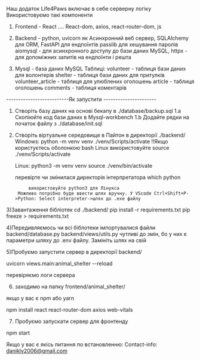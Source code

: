 Наш додаток Life4Paws включає в себе серверну логіку
Використовуємо такі компоненти

1) Frontend - React .... React-dom, axios, react-router-dom, js

2) Backend - python, 
            uvicorn як Асинхронний веб сервер, 
            SQLAlchemy для ORM, 
            FastAPI для ендпоїнтів
            passlib для хешування паролів
            aiomysql - для асинхронного доступу до бази даних MySQL,
            httpx - для допоміжних запитів на ендпоїнти
            і решта

3) Mysql - база даних MySQL
    Таблиці:    volunteer - таблиця бази даних для волонтерів
                shelter - таблиця бази даних для притулків
                volunteer_article - таблиця для улюблених оголошень
                article - таблиця оголошень
                comments - таблиця коментарів


--------------------------Як запустити ----------------------

1) Створіть базу даних на основі бекапу в ./database/backup.sql
    1.а     Скопіюйте код бази даних в Mysql-workbench
    1.b     Додайте рядки на початок файлу з ./database/init.sql

2) Створіть віртуальне середовище в Пайтон в директорії ./backend/
    Windows: python -m venv venv
             ./venv/Scripts/activate
        !!Якщо користуєтесь оболонкою bash Linux використовуйте
            source ./venv/Scripts/activate
        
    Linux:    python3 -m venv venv
              source ./venv/bin/activate

    перевірте чи змінилася директорія інтерпретатора 
                which python 

            використовуйте python3 для Лінукса
        Можливо потрібно буде ввести шлях вручну. У VScode Ctrl+Shift+P->Python: Select interpreter->шлях до .exe файлу

3)Завантаження бібліотек
    cd ./backend/
    pip install -r requirements.txt
    pip freeze > requirements.txt

4)Передивляємось чи всі біблотеки імпортувалися
    файли backend/database.py
          backend/views/utils.py
    чутливі до змін, бо у них є параметри шляху до .env файлу. Замініть шлях на свій

5)Пробуємо запустити сервер 
в директорії backend/


uvicorn views.main:animal_shelter --reload

перевіряємо логи сервера

6) заходимо на папку frontend/animal_shelter/

якщо у вас є npm або yarn

npm install react react-router-dom axios web-vitals 

7) Пробуємо запускати сервер для фронтенду

npm start


Якщо у вас є якісь питання по встановленню:
Contact-info: daniklv2006@gmail.com

